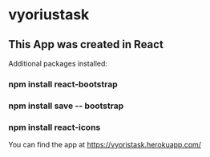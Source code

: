 # vyoriustask

## This App was created in React

Additional packages installed:

### npm install react-bootstrap
### npm install save -- bootstrap
### npm install react-icons 

You can find the app at https://vyoristask.herokuapp.com/
